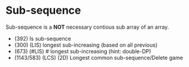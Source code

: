# Sub-sequence
Sub-sequence is a **NOT** necessary contious sub array of an array.

- (392) Is sub-sequence
- (300) (LIS) longest sub-increasing (based on all previous)
- (673) (\#LIS) \# longest sub-increasing (hint: double-DP)
- (1143/583) (LCS) (2D) Longest common sub-sequence/Delete game
